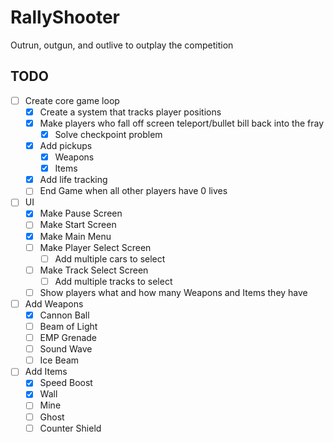 # RallyShooter
Outrun, outgun, and outlive to outplay the competition

## TODO
- [ ] Create core game loop
  - [x] Create a system that tracks player positions
  - [x] Make players who fall off screen teleport/bullet bill back into the fray
    - [x] Solve checkpoint problem 
  - [x] Add pickups
    - [x] Weapons
    - [x] Items
  - [x] Add life tracking
  - [ ] End Game when all other players have 0 lives
- [ ] UI
  - [x] Make Pause Screen
  - [ ] Make Start Screen
  - [x] Make Main Menu
  - [ ] Make Player Select Screen
    - [ ] Add multiple cars to select
  - [ ] Make Track Select Screen
    - [ ] Add multiple tracks to select
  - [ ] Show players what and how many Weapons and Items they have
- [ ] Add Weapons
  - [x] Cannon Ball
  - [ ] Beam of Light
  - [ ] EMP Grenade
  - [ ] Sound Wave
  - [ ] Ice Beam
- [ ] Add Items
  - [x] Speed Boost
  - [x] Wall
  - [ ] Mine
  - [ ] Ghost
  - [ ] Counter Shield
